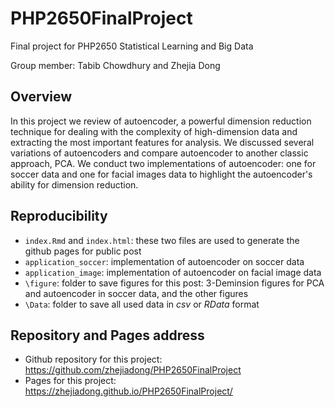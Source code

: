 # PHP2650FinalProject
Final project for PHP2650 Statistical Learning and Big Data

Group member: Tabib Chowdhury and Zhejia Dong


## Overview

In this project we review of autoencoder, a powerful dimension reduction technique for dealing with the complexity of high-dimension data and extracting the most important features for analysis. We discussed several variations of autoencoders and compare autoencoder to another classic approach, PCA. We conduct two implementations of autoencoder: one for soccer data and one for facial images data to highlight the autoencoder's ability for dimension reduction.

## Reproducibility

* `index.Rmd` and `index.html`: these two files are used to generate the github pages for public post
* `application_soccer`: implementation of autoencoder on soccer data
* `application_image`: implementation of autoencoder on facial image data
* `\figure`: folder to save figures for this post: 3-Deminsion figures for PCA and autoencoder in soccer data, and the other figures 
* `\Data`: folder to save all used data in *csv* or *RData* format

## Repository and Pages address

- Github repository for this project: <https://github.com/zhejiadong/PHP2650FinalProject>
- Pages for this project: <https://zhejiadong.github.io/PHP2650FinalProject/>
